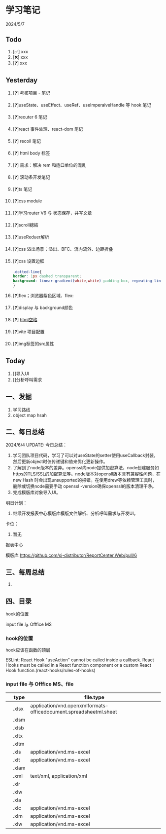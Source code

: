 # 学习笔记

2024/5/7

## Todo

1. [✅] xxx
2. [❌] xxx
3. [❓] xxx

## Yesterday

1. [❓] 考核项目 - 笔记

2. [❓]useState、useEffect、useRef、useImperaiveHandle 等 hook 笔记

3. [❓]reouter 6 笔记

4. [❓]react 事件处理、react-dom 笔记

5. [❓] recoil 笔记

6. [❓] html body 标签

7. [❓] 需求：解决 rem 和适口单位的混乱

8. [❓] 滚动条开发笔记

9. [❓]ts 笔记

10. [❓]css module

11. [❓]学习router V6 与 状态保存，并写文章

12. [❓]scroll總結

13. [❓]useReduer解析

14. [❓]css 溢出场景；溢出、BFC、流内流外、边距折叠

15. [❓]css 设置边框

    ~~~css
    .dotted-line{    
    border: 1px dashed transparent;    
    background: linear-gradient(white,white) padding-box, repeating-linear-gradient(-45deg,#ccc 0, #ccc .25em,white 0,white .75em);
    }
    
    ~~~

16. [❓]flex；浏览器紫色区域、flex:

17. [❓]display 与 background颜色

18. [❓] [html空格](https://blog.csdn.net/wuzhiyue2/article/details/117990898)

19. [❓]vite 项目配置

20. [❓]img标签的src属性

## Today

1. []导入UI
1. []分析呼叫需求

## 一、发掘

1. 学习路线
2. object map hsah

## 二、每日总结

2024/6/4 UPDATE:
今日总结：

1. 学习团队项目代码，学习了可以对useState的setter使用useCallback封装，然后更新object时仅传递键和值来优化更新操作。
2. 了解到了node版本的差异。openssl向node提供加密算法，node创建服务如https的TLS/SSL的加密算法等。node版本对opensll版本具有兼容性问题，在new Hash 时会出现unsupported的报错。在使用drew等依赖管理工具时，删除或切换node需要手动 openssl -version确保openssl的版本清理干净。
3. 完成模版库对象导入UI。


明日计划：

1. 继续开发报表中心模版库模版文件解析、分析呼叫需求与开发UI。

卡位：

1.  暂无

报表中心

模版库  https://github.com/sj-distributor/ReportCenter.Web/pull/6

## 三、每周总结

1. 

## 四、目录

hook的位置

input file 与 Offfice MS





### hook的位置

hook应该在函数的顶层

ESLint: React Hook "useAction" cannot be called inside a callback. React Hooks must be called in a React function component or a custom React Hook function.(react-hooks/rules-of-hooks)

### input file 与 Offfice MS、file

|      | type  | file.type                                                    |
| ---- | ----- | ------------------------------------------------------------ |
|      | .xlsx | application/vnd.openxmlformats-officedocument.spreadsheetml.sheet |
|      | .xlsm |                                                              |
|      | .xlsb |                                                              |
|      | .xltx |                                                              |
|      | .xltm |                                                              |
|      | .xls  | application/vnd.ms-excel                                     |
|      | .xlt  | application/vnd.ms-excel                                     |
|      | .xlam |                                                              |
|      | .xml  | text/xml, application/xml                                    |
|      | .xlr  |                                                              |
|      | .xlw  |                                                              |
|      | .xla  |                                                              |
|      | .xlc  | application/vnd.ms-excel                                     |
|      | .xlm  | application/vnd.ms-excel                                     |
|      | .xlw  | application/vnd.ms-excel                                     |

